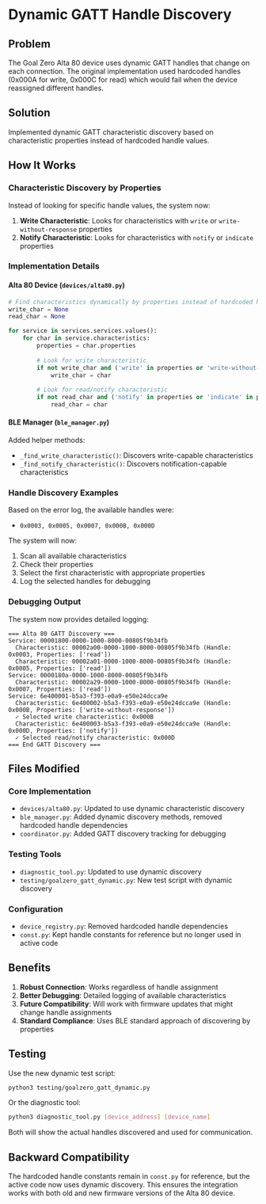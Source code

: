 # Dynamic GATT Handle Discovery

## Problem
The Goal Zero Alta 80 device uses dynamic GATT handles that change on each connection. The original implementation used hardcoded handles (0x000A for write, 0x000C for read) which would fail when the device reassigned different handles.

## Solution
Implemented dynamic GATT characteristic discovery based on characteristic properties instead of hardcoded handle values.

## How It Works

### Characteristic Discovery by Properties

Instead of looking for specific handle values, the system now:

1. **Write Characteristic**: Looks for characteristics with `write` or `write-without-response` properties
2. **Notify Characteristic**: Looks for characteristics with `notify` or `indicate` properties

### Implementation Details

#### Alta 80 Device (`devices/alta80.py`)
```python
# Find characteristics dynamically by properties instead of hardcoded handles
write_char = None
read_char = None

for service in services.services.values():
    for char in service.characteristics:
        properties = char.properties
        
        # Look for write characteristic
        if not write_char and ('write' in properties or 'write-without-response' in properties):
            write_char = char
        
        # Look for read/notify characteristic  
        if not read_char and ('notify' in properties or 'indicate' in properties):
            read_char = char
```

#### BLE Manager (`ble_manager.py`)
Added helper methods:
- `_find_write_characteristic()`: Discovers write-capable characteristics
- `_find_notify_characteristic()`: Discovers notification-capable characteristics

### Handle Discovery Examples

Based on the error log, the available handles were:
- `0x0003, 0x0005, 0x0007, 0x000B, 0x000D`

The system will now:
1. Scan all available characteristics
2. Check their properties 
3. Select the first characteristic with appropriate properties
4. Log the selected handles for debugging

### Debugging Output

The system now provides detailed logging:
```
=== Alta 80 GATT Discovery ===
Service: 00001800-0000-1000-8000-00805f9b34fb
  Characteristic: 00002a00-0000-1000-8000-00805f9b34fb (Handle: 0x0003, Properties: ['read'])
  Characteristic: 00002a01-0000-1000-8000-00805f9b34fb (Handle: 0x0005, Properties: ['read'])
Service: 0000180a-0000-1000-8000-00805f9b34fb  
  Characteristic: 00002a29-0000-1000-8000-00805f9b34fb (Handle: 0x0007, Properties: ['read'])
Service: 6e400001-b5a3-f393-e0a9-e50e24dcca9e
  Characteristic: 6e400002-b5a3-f393-e0a9-e50e24dcca9e (Handle: 0x000B, Properties: ['write-without-response'])
  ✓ Selected write characteristic: 0x000B
  Characteristic: 6e400003-b5a3-f393-e0a9-e50e24dcca9e (Handle: 0x000D, Properties: ['notify'])
  ✓ Selected read/notify characteristic: 0x000D
=== End GATT Discovery ===
```

## Files Modified

### Core Implementation
- `devices/alta80.py`: Updated to use dynamic characteristic discovery
- `ble_manager.py`: Added dynamic discovery methods, removed hardcoded handle dependencies
- `coordinator.py`: Added GATT discovery tracking for debugging

### Testing Tools
- `diagnostic_tool.py`: Updated to use dynamic discovery
- `testing/goalzero_gatt_dynamic.py`: New test script with dynamic discovery

### Configuration
- `device_registry.py`: Removed hardcoded handle dependencies
- `const.py`: Kept handle constants for reference but no longer used in active code

## Benefits

1. **Robust Connection**: Works regardless of handle assignment
2. **Better Debugging**: Detailed logging of available characteristics
3. **Future Compatibility**: Will work with firmware updates that might change handle assignments
4. **Standard Compliance**: Uses BLE standard approach of discovering by properties

## Testing

Use the new dynamic test script:
```bash
python3 testing/goalzero_gatt_dynamic.py
```

Or the diagnostic tool:
```bash
python3 diagnostic_tool.py [device_address] [device_name]
```

Both will show the actual handles discovered and used for communication.

## Backward Compatibility

The hardcoded handle constants remain in `const.py` for reference, but the active code now uses dynamic discovery. This ensures the integration works with both old and new firmware versions of the Alta 80 device.
